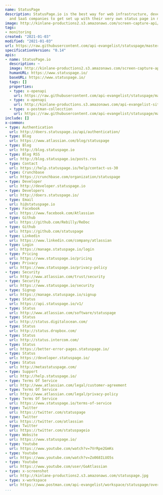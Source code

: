 ```yaml
---
name: StatusPage
description: StatusPage.io is the best way for web infrastructure, developer API,
  and SaaS companies to get set up with their very own status page in minutes
image: http://kinlane-productions2.s3.amazonaws.com/screen-capture-api/18898-statuspage-io.jpg
tags:
- monitoring
created: "2021-01-03"
modified: "2021-01-03"
url: https://raw.githubusercontent.com/api-evangelist/statuspage/master/apis.json
specificationVersion: "0.14"
apis:
- name: StatusPage.io
  description: ~
  image: http://kinlane-productions2.s3.amazonaws.com/screen-capture-api/18898-statuspage-io.jpg
  humanURL: https://www.statuspage.io/
  baseURL: https://www.statuspage.io/
  tags: []
  properties:
  - type: x-openapi
    url: https://raw.githubusercontent.com/api-evangelist/statuspage/master/statuspage-io-openapi.json
  - type: x-openapi
    url: http://kinlane-productions.s3.amazonaws.com/api-evangelist-site/company/openapis/statuspage-io.json
  - type: x-postman-collecction
    url: https://raw.githubusercontent.com/api-evangelist/statuspage/master/statuspage-io-postman-collection.json
include: []
x-common:
- type: Authentication
  url: http://doers.statuspage.io/api/authentication/
- type: Blog
  url: https://www.atlassian.com/blog/statuspage
- type: Blog
  url: http://blog.statuspage.io
- type: Blog RSS
  url: http://blog.statuspage.io/posts.rss
- type: Contact
  url: https://help.statuspage.io/help/contact-us-30
- type: Crunchbase
  url: https://crunchbase.com/organization/statuspage
- type: Developer
  url: http://developer.statuspage.io
- type: Developers
  url: http://doers.statuspage.io/
- type: Email
  url: hi@statuspage.io
- type: Facebook
  url: https://www.facebook.com/Atlassian
- type: Github
  url: https://github.com/Rebilly/ReDoc
- type: Github
  url: https://github.com/statuspage
- type: Linkedin
  url: https://www.linkedin.com/company/atlassian
- type: Login
  url: https://manage.statuspage.io/login
- type: Pricing
  url: https://www.statuspage.io/pricing
- type: Privacy
  url: https://www.statuspage.io/privacy-policy
- type: Security
  url: http://www.atlassian.com/trust/security
- type: Security
  url: https://www.statuspage.io/security
- type: Signup
  url: https://manage.statuspage.io/signup
- type: Status
  url: https://api.statuspage.io/v1/
- type: Status
  url: http://www.atlassian.com/software/statuspage
- type: Status
  url: http://status.digitalocean.com/
- type: Status
  url: http://status.dropbox.com/
- type: Status
  url: http://status.intercom.com/
- type: Status
  url: https://better-error-pages.statuspage.io/
- type: Status
  url: https://developer.statuspage.io/
- type: Status
  url: http://metastatuspage.com/
- type: Support
  url: http://help.statuspage.io/
- type: Terms Of Service
  url: http://www.atlassian.com/legal/customer-agreement
- type: Terms Of Service
  url: http://www.atlassian.com/legal/privacy-policy
- type: Terms Of Service
  url: https://www.statuspage.io/terms-of-service
- type: Twitter
  url: https://twitter.com/statuspage
- type: Twitter
  url: https://twitter.com/atlassian
- type: Twitter
  url: https://twitter.com/statuspageio
- type: Website
  url: https://www.statuspage.io/
- type: Youtube
  url: https://www.youtube.com/watch?v=7VrRpe2GmKs
- type: Youtube
  url: https://www.youtube.com/watch?v=Zo068ILUO5s
- type: Youtube
  url: https://www.youtube.com/user/GoAtlassian
- type: x-screenshot
  url: http://kinlane-productions2.s3.amazonaws.com/statuspage.jpg
- type: x-workspace
  url: https://www.postman.com/api-evangelist/workspace/statuspage/overview
...
```

